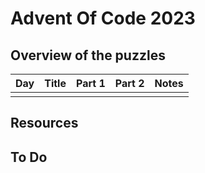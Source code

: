 # Advent Of Code 2023

## Overview of the puzzles

| Day | Title | Part 1 | Part 2 | Notes |
|----:|-------|--------|--------|-------|
|     |       |        |        |

## Resources

## To Do
